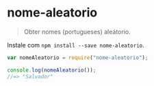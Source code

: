 # nome-aleatorio

> Obter nomes (portugueses) aleátorio.

Instale com `npm install --save nome-aleatorio`.

```js
var nomeAleatorio = require("nome-aleatorio");

console.log(nomeAleatorio());
//=> "Salvador"
```

